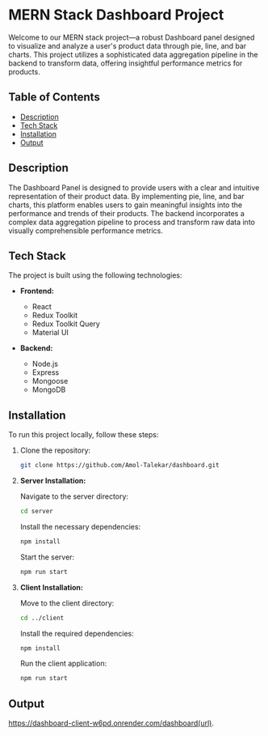 # MERN Stack Dashboard Project

Welcome to our MERN stack project—a robust Dashboard panel designed to visualize and analyze a user's product data through pie, line, and bar charts. This project utilizes a sophisticated data aggregation pipeline in the backend to transform data, offering insightful performance metrics for products.

## Table of Contents

- [Description](#description)
- [Tech Stack](#tech-stack)
- [Installation](#installation)
- [Output](#output)

## Description

The Dashboard Panel is designed to provide users with a clear and intuitive representation of their product data. By implementing pie, line, and bar charts, this platform enables users to gain meaningful insights into the performance and trends of their products. The backend incorporates a complex data aggregation pipeline to process and transform raw data into visually comprehensible performance metrics.

## Tech Stack

The project is built using the following technologies:

- **Frontend:**

  - React
  - Redux Toolkit
  - Redux Toolkit Query
  - Material UI

- **Backend:**
  - Node.js
  - Express
  - Mongoose
  - MongoDB

## Installation

To run this project locally, follow these steps:

1. Clone the repository:

   ```bash
   git clone https://github.com/Amol-Talekar/dashboard.git
   ```

2. **Server Installation:**

   Navigate to the server directory:

   ```bash
   cd server
   ```

   Install the necessary dependencies:

   ```bash
   npm install
   ```

   Start the server:

   ```bash
   npm run start
   ```

3. **Client Installation:**

   Move to the client directory:

   ```bash
   cd ../client
   ```

   Install the required dependencies:

   ```bash
   npm install
   ```

   Run the client application:

   ```bash
   npm run start
   ```

## Output

https://dashboard-client-w6pd.onrender.com/dashboard(url).
